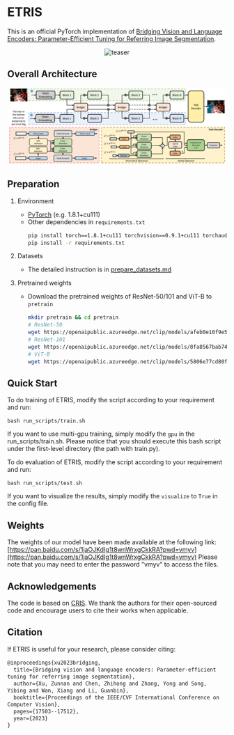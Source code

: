# ETRIS

This is an official PyTorch implementation of [Bridging Vision and Language Encoders: Parameter-Efficient Tuning for Referring Image Segmentation](https://arxiv.org/abs/2307.11545).

<div align="center" width="300px" height="400px">
<img src="img/demo.gif" alt="teaser" height="280px" />
</div>

## Overall Architecture

<img src="img/arch.png">

## Preparation

1. Environment

   - [PyTorch](www.pytorch.org) (e.g. 1.8.1+cu111)
   - Other dependencies in `requirements.txt`
     ```bash
     pip install torch==1.8.1+cu111 torchvision==0.9.1+cu111 torchaudio==0.8.1 -f https://download.pytorch.org/whl/torch_stable.html
     pip install -r requirements.txt
     ```
2. Datasets

   - The detailed instruction is in [prepare_datasets.md](tools/prepare_datasets.md)
3. Pretrained weights

   - Download the pretrained weights of ResNet-50/101 and ViT-B to `pretrain`
     ```bash
     mkdir pretrain && cd pretrain
     # ResNet-50
     wget https://openaipublic.azureedge.net/clip/models/afeb0e10f9e5a86da6080e35cf09123aca3b358a0c3e3b6c78a7b63bc04b6762/RN50.pt
     # ResNet-101
     wget https://openaipublic.azureedge.net/clip/models/8fa8567bab74a42d41c5915025a8e4538c3bdbe8804a470a72f30b0d94fab599/RN101.pt
     # ViT-B
     wget https://openaipublic.azureedge.net/clip/models/5806e77cd80f8b59890b7e101eabd078d9fb84e6937f9e85e4ecb61988df416f/ViT-B-16.pt
     ```

## Quick Start

To do training of ETRIS, modify the script according to your requirement and run:

```
bash run_scripts/train.sh
```

If you want to use multi-gpu training, simply modify the `gpu` in the run_scripts/train.sh. Please notice that you should execute this bash script under the first-level directory (the path with train.py).

To do evaluation of ETRIS, modify the script according to your requirement and run:

```
bash run_scripts/test.sh
```

If you want to visualize the results, simply modify the `visualize` to `True` in the config file. 

## Weights

The weights of our model have been made available at the following link: [https://pan.baidu.com/s/1jaOJKdIg1t8wnWrxgCkkRA?pwd=vmyv](https://pan.baidu.com/s/1jaOJKdIg1t8wnWrxgCkkRA?pwd=vmyv)
Please note that you may need to enter the password "vmyv" to access the files.

## Acknowledgements

The code is based on [CRIS](https://github.com/DerrickWang005/CRIS.pytorch). We thank the authors for their open-sourced code and encourage users to cite their works when applicable.

## Citation

If ETRIS is useful for your research, please consider citing:

```angular2html
@inproceedings{xu2023bridging,
  title={Bridging vision and language encoders: Parameter-efficient tuning for referring image segmentation},
  author={Xu, Zunnan and Chen, Zhihong and Zhang, Yong and Song, Yibing and Wan, Xiang and Li, Guanbin},
  booktitle={Proceedings of the IEEE/CVF International Conference on Computer Vision},
  pages={17503--17512},
  year={2023}
}
```
